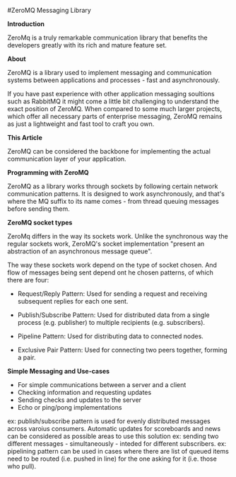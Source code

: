 #ZeroMQ Messaging Library

**Introduction**

ZeroMq is a truly remarkable communication library that benefits the developers greatly with its rich and mature feature set. 

**About**

ZeroMQ is a library used to implement messaging and communication systems between applications and processes - fast and asynchronously. 

If you have past experience with other application messaging soultions such as RabbitMQ it might come a little bit challenging to understand the exact position of ZeroMQ. When compared to some much larger projects, which offer all necessary parts of enterprise messaging, ZeroMQ remains as just a lightweight and fast tool to craft you own.

**This Article**

ZeroMQ can be considered the backbone for implementing the actual communication layer of your application. 

**Programming with ZeroMQ**

ZeroMQ as a library works through sockets by following certain network communication patterns. It is designed to work asynchronously, and that's where the MQ suffix to its name comes - from thread queuing messages before sending them. 

**ZeroMQ socket types**

ZeroMq differs in the way its sockets work. Unlike the synchronous way the regular sockets work, ZeroMQ's socket implementation "present an abstraction of an asynchronous message queue". 

The way these sockets work depend on the type of socket chosen. And flow of messages being sent depend ont he chosen patterns, of which there are four: 

- Request/Reply Pattern: Used for sending a request and receiving subsequent replies for each one sent. 

- Publish/Subscribe Pattern: Used for distributed data from a single process (e.g. publisher) to multiple recipients (e.g.  subscribers).

- Pipeline Pattern: Used for distributing data to connected nodes.

- Exclusive Pair Pattern: Used for connecting two peers together, forming a pair. 

**Simple Messaging and Use-cases**

- For simple communications between a server and a client
- Checking information and requesting updates
- Sending checks and updates to the server
- Echo or ping/pong implementations

ex: publish/subscribe pattern is used for evenly distributed messages across varoius consumers. Automatic updates for scoreboards and news can be considered as possible areas to use this solution
ex: sending two different messages - simultaneously - inteded for different subscribers. 
ex: pipelining pattern can be used in cases where there are list of queued items need to be routed (i.e. pushed in line) for the one asking for it (i.e. those who pull).









